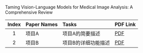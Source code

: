 Taming Vision-Language Models for Medical Image Analysis: A Comprehensive Review




| Index | Paper Names  | Tasks    | PDF Link       |
|:----:|:----------|:-------------------------|:-----------|
| 1    | 项目A      | 项目A的简要描述          |[PDF](https://google.com)  |
| 2    | 项目B      | 项目B的详细功能描述      |[PDF](https://google.com)  |
